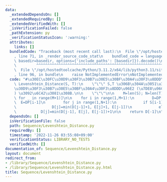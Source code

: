 ```yaml
---
data:
  _extendedDependsOn: []
  _extendedRequiredBy: []
  _extendedVerifiedWith: []
  _isVerificationFailed: false
  _pathExtension: py
  _verificationStatusIcon: ':warning:'
  attributes:
    links: []
  bundledCode: "Traceback (most recent call last):\n  File \"/opt/hostedtoolcache/Python/3.11.2/x64/lib/python3.11/site-packages/onlinejudge_verify/documentation/build.py\"\
    , line 71, in _render_source_code_stat\n    bundled_code = language.bundle(stat.path,\
    \ basedir=basedir, options={'include_paths': [basedir]}).decode()\n          \
    \         ^^^^^^^^^^^^^^^^^^^^^^^^^^^^^^^^^^^^^^^^^^^^^^^^^^^^^^^^^^^^^^^^^^^^^^^^^^^^^^^^^\n\
    \  File \"/opt/hostedtoolcache/Python/3.11.2/x64/lib/python3.11/site-packages/onlinejudge_verify/languages/python.py\"\
    , line 96, in bundle\n    raise NotImplementedError\nNotImplementedError\n"
  code: "#\u30EC\u30FC\u30D9\u30F3\u30B7\u30E5\u30BF\u30A4\u30F3\u8DDD\u96E2\ndef\
    \ Levenshtein_Distance(S, T):\n    \"\"\" S,T \u306B\u304A\u3051\u308B\u30EC\u30FC\
    \u30D9\u30F3\u30B7\u30E5\u30BF\u30A4\u30F3\u8DDD\u96E2 (\u7DE8\u96C6\u8DDD\u96E2\
    ) \u3092\u6C42\u3081\u308B.\n\n    \"\"\"\n\n    M=len(S); N=len(T)\n    DP=[[0]*(N+1)\
    \ for _ in range(M+1)]\n\n    for i in range(1,M+1):\n        D=DP[i]\n      \
    \  E=DP[i-1]\n        for j in range(1,N+1):\n            if S[i-1]==T[j-1]:\n\
    \                D[j]=min(D[j-1]+1, E[j]+1, E[j-1])\n            else:\n     \
    \           D[j]=min(D[j-1], E[j], E[j-1])+1\n\n    return D[-1]\n"
  dependsOn: []
  isVerificationFile: false
  path: Sequence/Levenshtein_Distance.py
  requiredBy: []
  timestamp: '2022-11-26 03:55:08+09:00'
  verificationStatus: LIBRARY_NO_TESTS
  verifiedWith: []
documentation_of: Sequence/Levenshtein_Distance.py
layout: document
redirect_from:
- /library/Sequence/Levenshtein_Distance.py
- /library/Sequence/Levenshtein_Distance.py.html
title: Sequence/Levenshtein_Distance.py
---
```

